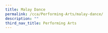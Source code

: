 ```yaml
---
title: Malay Dance
permalink: /cca/Performing-Arts/malay-dance/
description: ""
third_nav_title: Performing Arts
---
```

